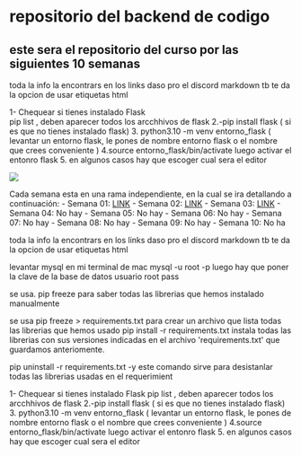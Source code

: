 # repositorio del backend de codigo
## este sera el repositorio del curso por las siguientes 10 semanas

toda la info la encontrars en los links  daso pro el discord
markdown tb te da la opcion de usar etiquetas html

1- Chequear si tienes instalado Flask  
pip list , deben aparecer todos los arcchhivos de flask 
2.-pip install flask ( si es que no tienes instalado flask)
3. python3.10 -m venv entorno_flask ( levantar un entorno flask, le pones de nombre entorno flask o el nombre que crees conveniente )
4.source entorno_flask/bin/activate luego activar  el entonro flask
5. en algunos casos hay que escoger cual sera el editor 

<p aling="center" >
<img src='https://codigo.edu.pe/public/img/codigo-logo.png'>

</p>


Cada semana esta en una rama independiente, en la cual se ira detallando a continuación: -
 Semana 01: <a href="https://github.com/angelsanchezh/backend-g9/tree/semana01">LINK</a> - 
 Semana 02: <a href="https://github.com/angelsanchezh/backend-g9/tree/semana02">LINK</a> -
  Semana 03: <a href="https://github.com/ederivero/backend-g9/tree/semana03">LINK</a> - 
  Semana 04: No hay - Semana 05: No hay - 
  Semana 06: No hay - Semana 07: No hay -
   Semana 08: No hay - Semana 09: No hay - 
   Semana 10: No ha

toda la info la encontrars en los links daso pro el discord markdown tb te da la opcion de usar etiquetas html

levantar mysql en mi terminal de mac mysql -u root -p luego hay que poner la clave de la base de datos usuario root pass

se usa. pip freeze para saber todas las librerias que hemos instalado manualmente

se usa pip freeze > requirements.txt para crear un archivo que lista todas las librerias que hemos usado pip install -r requirements.txt instala todas las librerias con sus versiones indicadas en el archivo 'requirements.txt' que guardamos anteriomente.

pip uninstall -r requirements.txt -y este comando sirve para desistanlar todas las librerias usadas en el requerimient

1- Chequear si tienes instalado Flask
pip list , deben aparecer todos los arcchhivos de flask 2.-pip install flask ( si es que no tienes instalado flask) 3. python3.10 -m venv entorno_flask ( levantar un entorno flask, le pones de nombre entorno flask o el nombre que crees conveniente ) 4.source entorno_flask/bin/activate luego activar el entonro flask 5. en algunos casos hay que escoger cual sera el editor